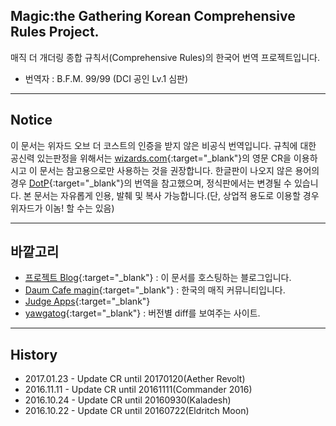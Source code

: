 ## Magic:the Gathering Korean Comprehensive Rules Project.

매직 더 개더링 종합 규칙서(Comprehensive Rules)의 한국어 번역 프로젝트입니다.

 * 번역자 : B.F.M. 99/99 (DCI 공인 Lv.1 심판)

-----------------------------
## Notice

이 문서는 위자드 오브 더 코스트의 인증을 받지 않은 비공식 번역입니다. 규칙에 대한 공신력 있는판정을 위해서는 [wizards.com](http://magic.wizards.com/en/game-info/gameplay/rules-and-formats/rules){:target="_blank"}의 영문 CR을 이용하시고 이 문서는 참고용으로만 사용하는 것을 권장합니다.
한글판이 나오지 않은 용어의 경우 [DotP][dotp]{:target="_blank"}의 번역을 참고했으며, 정식판에서는 변경될 수 있습니다.
본 문서는 자유롭게 인용, 발췌 및 복사 가능합니다.(단, 상업적 용도로 이용할 경우 위자드가 이놈! 할 수는 있음)

[dotp]: https://namu.wiki/w/%EB%A7%A4%EC%A7%81:%20%EB%8D%94%20%EA%B0%9C%EB%8D%94%EB%A7%81%20-%20%ED%94%8C%EB%A0%88%EC%9D%B8%EC%A6%88%EC%9B%8C%EC%BB%A4%EC%9D%98%20%EA%B2%B0%ED%88%AC

-----------------------------
## 바깥고리

 * [프로젝트 Blog](http://youbeebee.net/about){:target="_blank"} : 이 문서를 호스팅하는 블로그입니다.
 * [Daum Cafe magin](http://cafe.daum.net/magin){:target="_blank"} : 한국의 매직 커뮤니티입니다. 
 * [Judge Apps](http://apps.magicjudges.org){:target="_blank"} 
 * [yawgatog](http://www.yawgatog.com/resources/rules-changes){:target="_blank"} : 버전별 diff를 보여주는 사이트.
 
-----------------------------
## History

 * 2017.01.23 - Update CR until 20170120(Aether Revolt)
 * 2016.11.11 - Update CR until 20161111(Commander 2016)
 * 2016.10.24 - Update CR until 20160930(Kaladesh)
 * 2016.10.22 - Update CR until 20160722(Eldritch Moon)